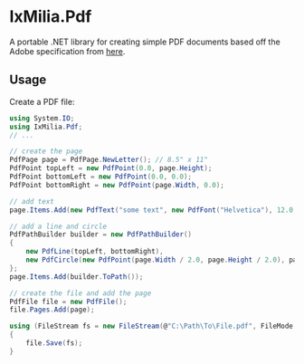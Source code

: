 ﻿IxMilia.Pdf
===========

A portable .NET library for creating simple PDF documents based off the Adobe
specification from [here](http://wwwimages.adobe.com/content/dam/Adobe/en/devnet/pdf/pdfs/PDF32000_2008.pdf).

## Usage

Create a PDF file:

``` C#
using System.IO;
using IxMilia.Pdf;
// ...

// create the page
PdfPage page = PdfPage.NewLetter(); // 8.5" x 11"
PdfPoint topLeft = new PdfPoint(0.0, page.Height);
PdfPoint bottomLeft = new PdfPoint(0.0, 0.0);
PdfPoint bottomRight = new PdfPoint(page.Width, 0.0);

// add text
page.Items.Add(new PdfText("some text", new PdfFont("Helvetica"), 12.0, bottomLeft));

// add a line and circle
PdfPathBuilder builder = new PdfPathBuilder()
{
    new PdfLine(topLeft, bottomRight),
    new PdfCircle(new PdfPoint(page.Width / 2.0, page.Height / 2.0), page.Width / 2.0)
};
page.Items.Add(builder.ToPath());

// create the file and add the page
PdfFile file = new PdfFile();
file.Pages.Add(page);

using (FileStream fs = new FileStream(@"C:\Path\To\File.pdf", FileMode.Create))
{
    file.Save(fs);
}
```
